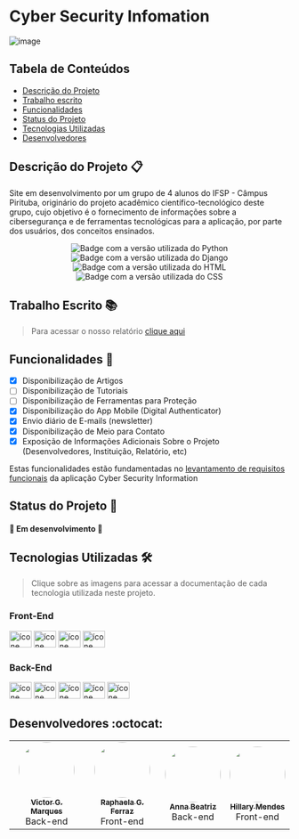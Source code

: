 # Cyber Security Infomation
![image](https://user-images.githubusercontent.com/86068797/166588543-9ff49eb2-8926-4de9-8c27-27d4936941e7.png)


## Tabela de Conteúdos
* [Descrição do Projeto](#descrição-do-projeto-)
* [Trabalho escrito](#trabalho-escrito-)
* [Funcionalidades](#funcionalidades-scroll)
* [Status do Projeto](#status-do-projeto-)
* [Tecnologias Utilizadas](#tecnologias-utilizadas-hammer_and_wrench)
* [Desenvolvedores](#desenvolvedores-octocat)

## Descrição do Projeto 📋
Site em desenvolvimento por um grupo de 4 alunos do IFSP - Câmpus Pirituba, originário do projeto acadêmico científico-tecnológico deste grupo, cujo objetivo é o fornecimento de informações sobre a cibersegurança e de ferramentas tecnológicas para a aplicação, por parte dos usuários, dos conceitos ensinados.

<div align="center">
    <img alt="Badge com a versão utilizada do Python" src="https://img.shields.io/static/v1?label=PYTHON&message=3.9.9&color=blue&style=for-the-badge&logo=Python"/>
    <img alt="Badge com a versão utilizada do Django" src="https://img.shields.io/static/v1?label=DJANGO&message=4.0.1&color=brightgreen&style=for-the-badge&logo=DJANGO&logoColor=green"/>
    <img alt="Badge com a versão utilizada do HTML" src="https://img.shields.io/static/v1?label=HTML&message=V5&color=yellow&style=for-the-badge&logo=HTML5&logoColor=yellow"/>
    <img alt="Badge com a versão utilizada do CSS" src="https://img.shields.io/static/v1?label=CSS&message=V3&color=blue&style=for-the-badge&logo=CSS3&logoColor=blue"/>
</div>

## Trabalho Escrito 📚

> Para acessar o nosso relatório [clique aqui](relatorio.md)

## Funcionalidades :scroll:

- [x] Disponibilização de Artigos
- [ ] Disponibilização de Tutoriais
- [ ] Disponibilização de Ferramentas para Proteção
- [x] Disponibilização do App Mobile (Digital Authenticator)
- [x] Envio diário de E-mails (newsletter)
- [x] Disponibilização de Meio para Contato
- [x] Exposição de Informações Adicionais Sobre o Projeto (Desenvolvedores, Instituição, Relatório, etc)

Estas funcionalidades estão fundamentadas no [levantamento de requisitos funcionais](https://github.com/VictorGM01/cyber_sec_info/blob/main/relatorio.md#etapas-iniciais) da aplicação Cyber Security Information

## Status do Projeto 🔔
####  🚧 Em desenvolvimento 🚧

## Tecnologias Utilizadas :hammer_and_wrench:

> Clique sobre as imagens para acessar a documentação de cada tecnologia utilizada neste projeto.

### Front-End

<a href="https://www.w3schools.com/html/default.asp"><img alt="ícone html" height="30" width="40" src="https://cdn.jsdelivr.net/gh/devicons/devicon/icons/html5/html5-original.svg"></a>
<a href="https://www.w3schools.com/css/default.asp"><img alt="ícone css" height="30" width="40" src="https://cdn.jsdelivr.net/gh/devicons/devicon/icons/css3/css3-original.svg"></a>
<a href="https://www.w3schools.com/js/default.asp"><img alt="ícone javascript" height="30" width="40" src="https://cdn.jsdelivr.net/gh/devicons/devicon/icons/javascript/javascript-original.svg" /></a>
<a href="https://www.w3schools.com/jquery/default.asp"><img alt="ícone jquery" height="30" width="40" src="https://cdn.jsdelivr.net/gh/devicons/devicon/icons/jquery/jquery-plain-wordmark.svg" /></a>

### Back-End

<a href="https://www.w3schools.com/python/default.asp"><img alt="ícone python" height="30" width="40" src="https://cdn.jsdelivr.net/gh/devicons/devicon/icons/python/python-original.svg"></a>
<a href="https://docs.djangoproject.com/en/4.1/"><img alt="ícone django" height="30" width="40" src="https://cdn.jsdelivr.net/gh/devicons/devicon/icons/django/django-plain.svg"></a>
<a href="https://www.sqlite.org/docs.html"><img alt="ícone sqlite" height="30" width="40" src="https://cdn.jsdelivr.net/gh/devicons/devicon/icons/sqlite/sqlite-original.svg"></a>
<a href="https://devcenter.heroku.com/articles/cleardb"><img alt="ícone mysql" height="30" width="40" src="https://cdn.jsdelivr.net/gh/devicons/devicon/icons/mysql/mysql-original-wordmark.svg"></a>
<a href="https://devcenter.heroku.com/categories/reference"><img alt="ícone heroku" height="30" width="40" src="https://cdn.jsdelivr.net/gh/devicons/devicon/icons/heroku/heroku-plain.svg"></a>

## Desenvolvedores :octocat:
<table>
    <tr>
    <td align="center"><a href="https://github.com/VictorGM01"><img style="border-radius: 50%;" src="https://avatars.githubusercontent.com/u/86068797?v=4" width="100px;" alt=""/><br><sub><b>Victor G. Marques</b></sub></a><br />Back-end</td>
    <td align="center"><a href="https://github.com/raphaelaferraz"><img style="border-radius: 50%;" src="https://avatars.githubusercontent.com/u/86068799?v=4" width="100px;" alt=""/><br><sub><b>Raphaela G. Ferraz</b></sub></a><br>Front-end</td>
    <td align="center"><a href="https://github.com/Anninha1411"><img style="border-radius: 50%;" src="https://avatars.githubusercontent.com/u/86080382?v=4" width="100px;" alt=""/><br><sub><b>Anna Beatriz</b></sub></a><br>Back-end</td>
    <td align="center"><a href="https://github.com/heyyyhill"><img style="border-radius: 50%;" src="https://avatars.githubusercontent.com/u/85965087?v=4" width="100px;" alt=""/><br><sub><b>Hillary Mendes</b></sub></a><br>Front-end</td>
    </tr>
</table>

